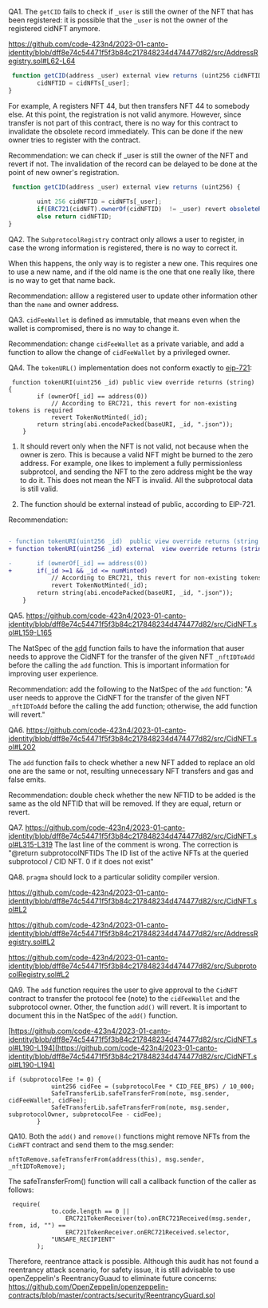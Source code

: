 QA1. The ``getCID`` fails to check if ``_user`` is still the owner of the NFT that has been registered: it is possible that the ``_user`` is not the owner of the registered cidNFT anymore.  

https://github.com/code-423n4/2023-01-canto-identity/blob/dff8e74c54471f5f3b84c217848234d474477d82/src/AddressRegistry.sol#L62-L64
```javascript
 function getCID(address _user) external view returns (uint256 cidNFTID) {
        cidNFTID = cidNFTs[_user]; 
}
```

For example, A registers NFT 44, but then transfers NFT 44 to somebody else. At this point, the registration is not valid anymore. However, since transfer is not part of this contract, there is no way for this contract to invalidate  the obsolete record immediately. This can be done if the new owner tries to register with the contract.

Recommendation: we can check if _user is still the owner of the NFT and revert if not. The invalidation of the record can be delayed to be done at the point of new owner's registration.
```javascript
 function getCID(address _user) external view returns (uint256) {
        
        uint 256 cidNFTID = cidNFTs[_user]; 
        if(ERC721(cidNFT).ownerOf(cidNFTID)  != _user) revert obsoleteRegistration();
        else return cidNFTID;     
}

```

QA2. The ``SubprotocolRegistry`` contract only allows a user to register, in case the wrong information is registered, there is no way to correct it. 


When this happens, the only way is to register a new one. This requires one to use a new name, and if the old name is the one that one really like, there is no way to get that name back.

Recommendation: alllow a registered user to update other information other than the ``name`` and owner address. 

QA3. ``cidFeeWallet`` is defined as immutable, that means even when the wallet is compromised, there is no way to change it. 

Recommendation:  change ``cidFeeWallet`` as a private variable, and add a function to allow the change of ``cidFeeWallet`` by a privileged owner. 

QA4. The ``tokenURL()`` implementation does not conform exactly to [eip-721](https://eips.ethereum.org/EIPS/eip-721):
```
 function tokenURI(uint256 _id) public view override returns (string) {
        if (ownerOf[_id] == address(0))
            // According to ERC721, this revert for non-existing tokens is required
            revert TokenNotMinted(_id);
        return string(abi.encodePacked(baseURI, _id, ".json"));
    }
```
1) It should revert only when the NFT is not valid, not because when the owner is zero. This is because a valid NFT might be burned to the zero address.  For example, one likes to implement a fully permissionless subprotcol, and sending the NFT to the zero address might be the way to do it. This does not mean the NFT is invalid. All the subprotocal data is still valid. 

2)  The function should be external instead of public, according to EIP-721. 


Recommendation:
```diff

- function tokenURI(uint256 _id)  public view override returns (string memory) {
+ function tokenURI(uint256 _id) external  view override returns (string memory) {

-       if (ownerOf[_id] == address(0))
+       if(_id >=1 && _id <= numMinted)
            // According to ERC721, this revert for non-existing tokens is required
            revert TokenNotMinted(_id);
        return string(abi.encodePacked(baseURI, _id, ".json"));
    }
```

QA5. https://github.com/code-423n4/2023-01-canto-identity/blob/dff8e74c54471f5f3b84c217848234d474477d82/src/CidNFT.sol#L159-L165

The NatSpec of the [add](https://github.com/code-423n4/2023-01-canto-identity/blob/dff8e74c54471f5f3b84c217848234d474477d82/src/CidNFT.sol#L165-L171) function fails to have the information that auser needs to approve the CidNFT for the transfer of the given NFT ``_nftIDToAdd`` before the calling the ``add`` function. This is important information for improving user experience. 

Recommendation: add the following to the NatSpec of the ``add`` function:  "A user needs to approve the CidNFT for the transfer of the given NFT ``_nftIDToAdd`` before the calling the add function; otherwise, the add function will revert."

QA6. https://github.com/code-423n4/2023-01-canto-identity/blob/dff8e74c54471f5f3b84c217848234d474477d82/src/CidNFT.sol#L202

The ``add`` function fails to check whether a new NFT added to replace an old one are the same or not, resulting unnecessary NFT transfers and gas and false emits. 

Recommendation: double check whether the new NFTID to be added is the same as the old NFTID that will be removed. If they are equal, return or revert. 

QA7. https://github.com/code-423n4/2023-01-canto-identity/blob/dff8e74c54471f5f3b84c217848234d474477d82/src/CidNFT.sol#L315-L319
The last line of the comment is wrong. The correction is
 "@return subprotocolNFTIDs The ID list of the active NFTs at the queried subprotocol / CID NFT. 0 if it does not exist"

QA8. ``pragma`` should lock to a particular solidity compiler version.

https://github.com/code-423n4/2023-01-canto-identity/blob/dff8e74c54471f5f3b84c217848234d474477d82/src/CidNFT.sol#L2

https://github.com/code-423n4/2023-01-canto-identity/blob/dff8e74c54471f5f3b84c217848234d474477d82/src/AddressRegistry.sol#L2

https://github.com/code-423n4/2023-01-canto-identity/blob/dff8e74c54471f5f3b84c217848234d474477d82/src/SubprotocolRegistry.sol#L2

QA9. The ``add`` function requires the user to give approval to the ``CidNFT`` contract to transfer the protocol fee (note) to the ``cidFeeWallet`` and the subprotocol owner. Other, the function ``add()`` will revert. It is important to document this in the NatSpec of the ``add()`` function.

[https://github.com/code-423n4/2023-01-canto-identity/blob/dff8e74c54471f5f3b84c217848234d474477d82/src/CidNFT.sol#L190-L194](https://github.com/code-423n4/2023-01-canto-identity/blob/dff8e74c54471f5f3b84c217848234d474477d82/src/CidNFT.sol#L190-L194)

```
if (subprotocolFee != 0) {
            uint256 cidFee = (subprotocolFee * CID_FEE_BPS) / 10_000;
            SafeTransferLib.safeTransferFrom(note, msg.sender, cidFeeWallet, cidFee);
            SafeTransferLib.safeTransferFrom(note, msg.sender, subprotocolOwner, subprotocolFee - cidFee);
        }
```

QA10.  Both the ``add()`` and ``remove()`` functions might remove NFTs from the ``CidNFT`` contract and send them to the msg.sender:

```
nftToRemove.safeTransferFrom(address(this), msg.sender, _nftIDToRemove);
```

The safeTransferFrom() function will call a callback function of the caller as follows:

```
 require(
            to.code.length == 0 ||
                ERC721TokenReceiver(to).onERC721Received(msg.sender, from, id, "") ==
                ERC721TokenReceiver.onERC721Received.selector,
            "UNSAFE_RECIPIENT"
        );
```

Therefore, reentrance attack is possible. Although this audit has not found a reentrancy attack scenario, for safety issue, it is still advisable to use openZeppelin's ReentrancyGuaud to eliminate future concerns: 
https://github.com/OpenZeppelin/openzeppelin-contracts/blob/master/contracts/security/ReentrancyGuard.sol
